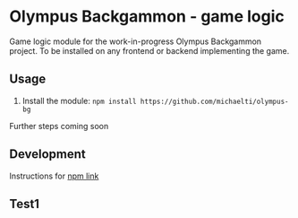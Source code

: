 # Olympus Backgammon - game logic

Game logic module for the work-in-progress Olympus Backgammon project. To be installed on any frontend or backend implementing the game.

## Usage

1. Install the module: `npm install https://github.com/michaelti/olympus-bg`

Further steps coming soon

## Development

Instructions for [npm link](https://docs.npmjs.com/cli/v6/commands/npm-link)

## Test1
